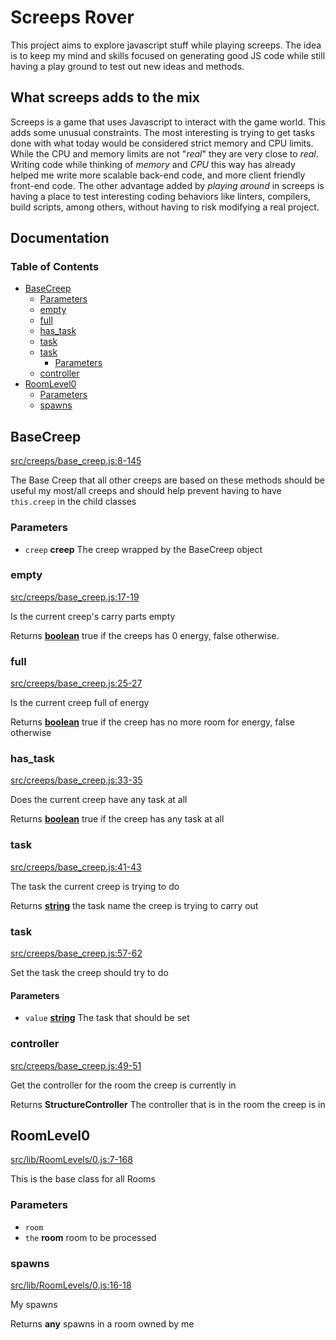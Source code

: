 # Screeps Rover

This project aims to explore javascript stuff while playing screeps. The idea is
to keep my mind and skills focused on generating good JS code while still having
a play ground to test out new ideas and methods.

## What screeps adds to the mix

Screeps is a game that uses Javascript to interact with the game world. This
adds some unusual constraints. The most interesting is trying to get tasks done
with what today would be considered strict memory and CPU limits. While the CPU
and memory limits are not "_real_" they are very close to _real_. Writing code
while thinking of _memory_ and _CPU_ this way has already helped me write more
scalable back-end code, and more client friendly front-end code. The other
advantage added by _playing around_ in screeps is having a place to test
interesting coding behaviors like linters, compilers, build scripts, among
others, without having to risk modifying a real project.

## Documentation
<!-- Generated by documentation.js. Update this documentation by updating the source code. -->

### Table of Contents

*   [BaseCreep][1]
    *   [Parameters][2]
    *   [empty][3]
    *   [full][4]
    *   [has\_task][5]
    *   [task][6]
    *   [task][7]
        *   [Parameters][8]
    *   [controller][9]
*   [RoomLevel0][10]
    *   [Parameters][11]
    *   [spawns][12]

## BaseCreep

[src/creeps/base\_creep.js:8-145][13]

The Base Creep that all other creeps are based on
these methods should be useful my most/all creeps and should
help prevent having to have `this.creep` in the child classes

### Parameters

*   `creep` **creep** The creep wrapped by the BaseCreep object

### empty

[src/creeps/base\_creep.js:17-19][14]

Is the current creep's carry parts empty

Returns **[boolean][15]** true if the creeps has 0 energy, false otherwise.

### full

[src/creeps/base\_creep.js:25-27][16]

Is the current creep full of energy

Returns **[boolean][15]** true if the creep has no more room for energy, false otherwise

### has\_task

[src/creeps/base\_creep.js:33-35][17]

Does the current creep have any task at all

Returns **[boolean][15]** true if the creep has any task at all

### task

[src/creeps/base\_creep.js:41-43][18]

The task the current creep is trying to do

Returns **[string][19]** the task name the creep is trying to carry out

### task

[src/creeps/base\_creep.js:57-62][20]

Set the task the creep should try to do

#### Parameters

*   `value` **[string][19]** The task that should be set

### controller

[src/creeps/base\_creep.js:49-51][21]

Get the controller for the room the creep is currently in

Returns **StructureController** The controller that is in the room the creep is in

## RoomLevel0

[src/lib/RoomLevels/0.js:7-168][22]

This is the base class for all Rooms

### Parameters

*   `room` &#x20;
*   `the` **room** room to be processed

### spawns

[src/lib/RoomLevels/0.js:16-18][23]

My spawns

Returns **any** spawns in a room owned by me

[1]: #basecreep

[2]: #parameters

[3]: #empty

[4]: #full

[5]: #has_task

[6]: #task

[7]: #task-1

[8]: #parameters-1

[9]: #controller

[10]: #roomlevel0

[11]: #parameters-2

[12]: #spawns

[13]: https://github.com/coteyr/screeps-rover/blob/29d122b77b39e2b89f992c6843795a0b01ab6e70/src/creeps/base_creep.js#L8-L145 "Source code on GitHub"

[14]: https://github.com/coteyr/screeps-rover/blob/29d122b77b39e2b89f992c6843795a0b01ab6e70/src/creeps/base_creep.js#L17-L19 "Source code on GitHub"

[15]: https://developer.mozilla.org/docs/Web/JavaScript/Reference/Global_Objects/Boolean

[16]: https://github.com/coteyr/screeps-rover/blob/29d122b77b39e2b89f992c6843795a0b01ab6e70/src/creeps/base_creep.js#L25-L27 "Source code on GitHub"

[17]: https://github.com/coteyr/screeps-rover/blob/29d122b77b39e2b89f992c6843795a0b01ab6e70/src/creeps/base_creep.js#L33-L35 "Source code on GitHub"

[18]: https://github.com/coteyr/screeps-rover/blob/29d122b77b39e2b89f992c6843795a0b01ab6e70/src/creeps/base_creep.js#L41-L43 "Source code on GitHub"

[19]: https://developer.mozilla.org/docs/Web/JavaScript/Reference/Global_Objects/String

[20]: https://github.com/coteyr/screeps-rover/blob/29d122b77b39e2b89f992c6843795a0b01ab6e70/src/creeps/base_creep.js#L57-L62 "Source code on GitHub"

[21]: https://github.com/coteyr/screeps-rover/blob/29d122b77b39e2b89f992c6843795a0b01ab6e70/src/creeps/base_creep.js#L49-L51 "Source code on GitHub"

[22]: https://github.com/coteyr/screeps-rover/blob/29d122b77b39e2b89f992c6843795a0b01ab6e70/src/lib/RoomLevels/0.js#L7-L168 "Source code on GitHub"

[23]: https://github.com/coteyr/screeps-rover/blob/29d122b77b39e2b89f992c6843795a0b01ab6e70/src/lib/RoomLevels/0.js#L16-L18 "Source code on GitHub"
